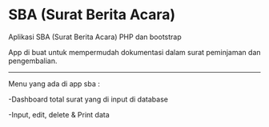 # SBA (Surat Berita Acara)
 Aplikasi SBA (Surat Berita Acara) PHP dan bootstrap
 
App di buat untuk mempermudah dokumentasi dalam surat peminjaman dan pengembalian. 
<hr>
Menu yang ada di app sba :
<p>
-Dashboard total surat yang di input di database
 <p>
-Input, edit, delete & Print data

